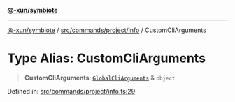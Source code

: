 [**@-xun/symbiote**](../../../../../README.md)

***

[@-xun/symbiote](../../../../../README.md) / [src/commands/project/info](../README.md) / CustomCliArguments

# Type Alias: CustomCliArguments

> **CustomCliArguments**: [`GlobalCliArguments`](../../../../configure/type-aliases/GlobalCliArguments.md) & `object`

Defined in: [src/commands/project/info.ts:29](https://github.com/Xunnamius/symbiote/blob/93db40a191a3211953c897ee68551b6408725320/src/commands/project/info.ts#L29)
